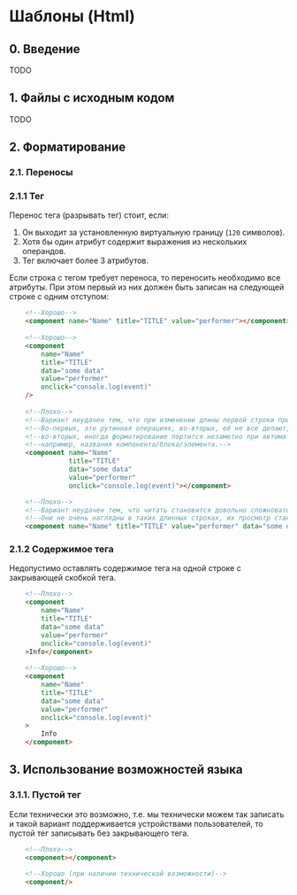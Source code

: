 # Шаблоны (Html)

## 0. Введение

TODO

## 1. Файлы с исходным кодом

TODO

## 2. Форматирование

### 2.1. Переносы

### 2.1.1 Тег

Перенос тега (разрывать тег) стоит, если:

1. Он выходит за установленную виртуальную границу (`120` символов).
2. Хотя бы один атрибут содержит выражения из нескольких операндов.
3. Тег включает более 3 атрибутов.

Если строка с тегом требует переноса, то переносить необходимо все атрибуты. При этом первый из них должен быть записан
на следующей строке с одним отступом:

```html
    <!--Хорошо-->
    <component name="Name" title="TITLE" value="performer"></component>
    
    <!--Хорошо-->
    <component
        name="Name"
        title="TITLE"
        data="some data"
        value="performer"
        onclick="console.log(event)"
    />
    
    <!--Плохо-->
    <!--Вариант неудачен тем, что при изменении длины первой строки приходится исправлять отступы для всех других строк.-->
    <!--Во-первых, это рутинная операциях, во-вторых, её не все делают, -->
    <!--во-вторых, иногда форматирование портится незаметно при автоматизированной замене, -->
    <!--например, названия компонента/блока/элемента.-->
    <component name="Name"
               title="TITLE"
               data="some data"
               value="performer"
               onclick="console.log(event)"></component>

    <!--Плохо-->
    <!--Вариант неудачен тем, что читать становится довольно сложновато. Наибольшие проблемы появляются при ревью изменений. -->
    <!--Они не очень наглядны в таких длинных строках, их просмотр становится более трудоёмким.-->
    <component name="Name" title="TITLE" value="performer" data="some data" type="text" mode="primary" onclick="console.log(event)" onfocus="onfocus()" onmouseleave="onmouseleave"></component>
```

### 2.1.2 Содержимое тега
    
Недопустимо оставлять содержимое тега на одной строке с закрывающей скобкой тега.

```html
    <!--Плохо-->
    <component
        name="Name"
        title="TITLE"
        data="some data"
        value="performer"
        onclick="console.log(event)"
    >Info</component>
    
    <!--Хорошо-->
    <component
        name="Name"
        title="TITLE"
        data="some data"
        value="performer"
        onclick="console.log(event)"
    >
        Info
    </component>
```

## 3. Использование возможностей языка

### 3.1.1. Пустой тег

Если технически это возможно, т.е. мы технически можем так записать и такой вариант поддерживается
устройствами пользователей, то пустой тег записывать без закрывающего тега.

```html
    <!--Плохо-->
    <component></component>
    
    <!--Хорошо (при наличии технической возможности)-->
    <component/>
```